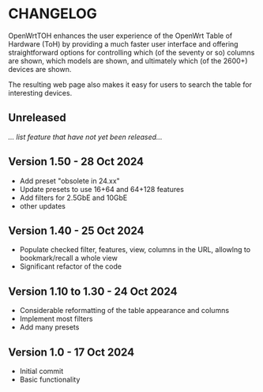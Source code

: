# CHANGELOG

OpenWrtTOH enhances the user experience of the
OpenWrt Table of Hardware (ToH) by providing a
much faster user interface and
offering straightforward options for controlling which
(of the seventy or so) columns are shown,
which models are shown, and
ultimately which (of the 2600+) devices are shown.

The resulting web page also makes it easy for users to search the table for interesting devices.

## Unreleased

_... list feature that have not yet been released..._

## Version 1.50 - 28 Oct 2024

* Add preset "obsolete in 24.xx"
* Update presets to use 16+64 and 64+128 features
* Add filters for 2.5GbE and 10GbE
* other updates

## Version 1.40 - 25 Oct 2024

* Populate checked filter, features, view, columns in the URL, allowlng to bookmark/recall a whole view 
* Significant refactor of the code

## Version 1.10 to 1.30 - 24 Oct 2024

* Considerable reformatting of the table appearance and columns
* Implement most filters
* Add many presets

## Version 1.0 - 17 Oct 2024

* Initial commit
* Basic functionality
